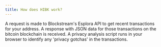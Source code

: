 ```yaml
---
title: How does HIBK work?
---
```


A request is made to Blockstream's Esplora API to get recent transactions for your address. A response with JSON data for those transactions on the bitcoin blockchain is received. A privacy analysis script runs in your browser to identify any 'privacy gotchas' in the transactions.
